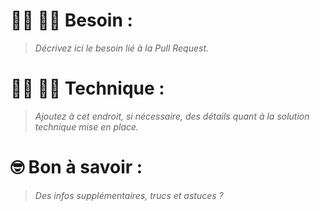 # :woman_shrugging: :man_shrugging: Besoin : 
> _Décrivez ici le besoin lié à la Pull Request._

# :woman_technologist: :man_technologist: Technique :
> _Ajoutez à cet endroit, si nécessaire, des détails quant à la solution technique mise en place._

# :nerd_face: Bon à savoir :
> _Des infos supplémentaires, trucs et astuces ?_
